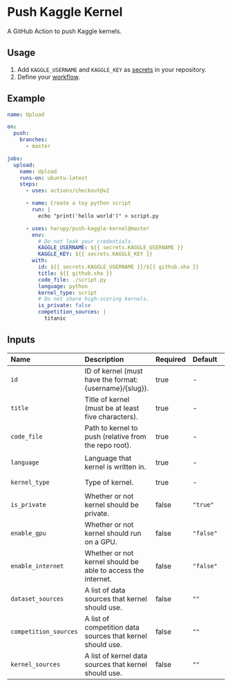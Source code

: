 # Push Kaggle Kernel

A GitHub Action to push Kaggle kernels.

## Usage

1. Add `KAGGLE_USERNAME` and `KAGGLE_KEY` as [secrets][secrets] in your repository.
2. Define your [workflow][workflow].

[secrets]: https://help.github.com/en/actions/configuring-and-managing-workflows/creating-and-storing-encrypted-secrets
[workflow]: https://help.github.com/en/actions/reference/workflow-syntax-for-github-actions

## Example

```yaml
name: Upload

on:
  push:
    branches:
      - master

jobs:
  upload:
    name: Upload
    runs-on: ubuntu-latest
    steps:
      - uses: actions/checkout@v2

      - name: Create a toy python script
        run: |
          echo "print('hello world')" > script.py

      - uses: harupy/push-kaggle-kernel@master
        env:
          # Do not leak your credentials.
          KAGGLE_USERNAME: ${{ secrets.KAGGLE_USERNAME }}
          KAGGLE_KEY: ${{ secrets.KAGGLE_KEY }}
        with:
          id: ${{ secrets.KAGGLE_USERNAME }}/${{ github.sha }}
          title: ${{ github.sha }}
          code_file: ./script.py
          language: python
          kernel_type: script
          # Do not share high-scoring kernels.
          is_private: false
          competition_sources: |
            titanic
```

## Inputs

| Name                  | Description                                                  | Required | Default   | Options                        |
| :-------------------- | :----------------------------------------------------------- | :------- | :-------- | :----------------------------- |
| `id`                  | ID of kernel (must have the format: {username}/{slug}).      | true     | -         |                                |
| `title`               | Title of kernel (must be at least five characters).          | true     | -         |                                |
| `code_file`           | Path to kernel to push (relative from the repo root).        | true     | -         |                                |
| `language`            | Language that kernel is written in.                          | true     | -         | `["python", "r", "rmarkdown"]` |
| `kernel_type`         | Type of kernel.                                              | true     | -         | `["script", "notebook"]`       |
| `is_private`          | Whether or not kernel should be private.                     | false    | `"true"`  | `["true", "false"]`            |
| `enable_gpu`          | Whether or not kernel should run on a GPU.                   | false    | `"false"` | `["true", "false"]`            |
| `enable_internet`     | Whether or not kernel should be able to access the internet. | false    | `"false"` | `["true", "false"]`            |
| `dataset_sources`     | A list of data sources that kernel should use.               | false    | `""`      |                                |
| `competition_sources` | A list of competition data sources that kernel should use.   | false    | `""`      |                                |
| `kernel_sources`      | A list of kernel data sources that kernel should use.        | false    | `""`      |                                |
